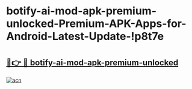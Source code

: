 # botify-ai-mod-apk-premium-unlocked-Premium-APK-Apps-for-Android-Latest-Update-!p8t7e

# <h2><a href="https://2zfys2.esa.edu.pl?title=botify-ai-mod-apk-premium-unlocked&ref=p8t7e">🔗👉 🔴 botify-ai-mod-apk-premium-unlocked</a></h2>

[![acn](https://github.com/user-attachments/assets/0f9c940e-d8b0-45ae-aac7-cd30a18b3e1c)](https://2zfys2.esa.edu.pl?title=botify-ai-mod-apk-premium-unlocked&ref=p8t7e)

